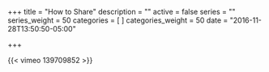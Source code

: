 +++
title = "How to Share"
description = ""
active = false
series = ""
series_weight = 50
categories = [
]
categories_weight = 50
date = "2016-11-28T13:50:50-05:00"

+++

{{< vimeo 139709852 >}}
